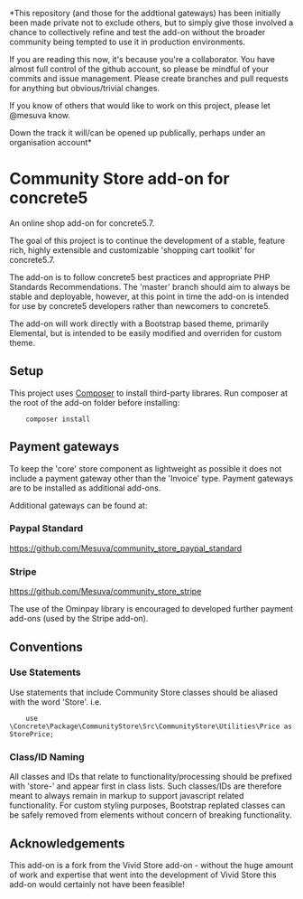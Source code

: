 *This repository (and those for the addtional gateways) has been initially been made private not to exclude others, but to simply give those involved a chance to collectively refine and test the add-on without the broader community being tempted to use it in production environments. 

If you are reading this now, it's because you're a collaborator. You have almost full control of the github account, so please be mindful of your commits and issue management. Please create branches and pull requests for anything but obvious/trivial changes.

If you know of others that would like to work on this project, please let @mesuva know. 

Down the track it will/can be opened up publically, perhaps under an organisation account* 


# Community Store add-on for concrete5

An online shop add-on for concrete5.7.

The goal of this project is to continue the development of a stable, feature rich, highly extensible and customizable 'shopping cart toolkit' for concrete5.7.

The add-on is to follow concrete5 best practices and appropriate PHP Standards Recommendations.
The 'master' branch should aim to always be stable and deployable, however, at this point in time the add-on is intended for use by concrete5 developers rather than newcomers to concrete5.

The add-on will work directly with a Bootstrap based theme, primarily Elemental, but is intended to be easily modified and overriden for custom theme.

## Setup
This project uses [Composer](https://getcomposer.org/) to install third-party librares. Run composer at the root of the add-on folder before installing:

        composer install

## Payment gateways
To keep the 'core' store component as lightweight as possible it does not include a payment gateway other than the 'Invoice' type.
Payment gateways are to be installed as additional add-ons.

Additional gateways can be found at:

### Paypal Standard
https://github.com/Mesuva/community_store_paypal_standard

### Stripe
https://github.com/Mesuva/community_store_stripe

The use of the Ominpay library is encouraged to developed further payment add-ons (used by the Stripe add-on).

## Conventions
### Use Statements
Use statements that include Community Store classes should be aliased with the word 'Store'.
i.e. 
        
        use \Concrete\Package\CommunityStore\Src\CommunityStore\Utilities\Price as StorePrice;

### Class/ID Naming
All classes and IDs that relate to functionality/processing should be prefixed with 'store-' and appear first in class lists.
Such classes/IDs are therefore meant to always remain in markup to support javascript related functionality.
For custom styling purposes, Bootstrap replated classes can be safely removed from elements without concern of breaking functionality.

## Acknowledgements
This add-on is a fork from the Vivid Store add-on - without the huge amount of work and expertise that went into the development of Vivid Store this add-on would certainly not have been feasible! 

